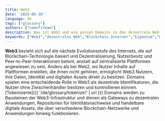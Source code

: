 ```yaml
---
title: Web3
date: '2025-06-30'
language: de
tags: ["glossary"]
authors: ["namefiteam"]
description: Was ist Web3 und wie passen Domains in das dezentrale Web?
keywords: ["Web3","dezentrales Web","Blockchain-Internet","Eigentum","Peer-to-Peer"]
---
```


**Web3** bezieht sich auf die nächste Evolutionsstufe des Internets, die auf Blockchain-Technologie basiert und Dezentralisierung, Nutzerbesitz und Peer-to-Peer-Interaktionen betont, anstatt auf zentralisierte Plattformen angewiesen zu sein. Anders als bei Web2, wo Nutzer Inhalte auf Plattformen erstellen, die ihnen nicht gehören, ermöglicht Web3 Nutzern, ihre Daten, Identität und digitalen Assets direkt zu besitzen. Domains spielen eine entscheidende Rolle in Web3 als dezentrale Identifikatoren, die Nutzer ohne Zwischenhändler besitzen und kontrollieren können. [Tokenisierte]({{ '/de/glossary/tokenize/' | url }}) Domains werden zu Bausteinen der Web3-Infrastruktur und dienen als Gateways zu dezentralen Anwendungen, Repositorien für Identitätsnachweise und handelbare digitale Assets, die über verschiedene Blockchain-Netzwerke und Anwendungen hinweg funktionieren.